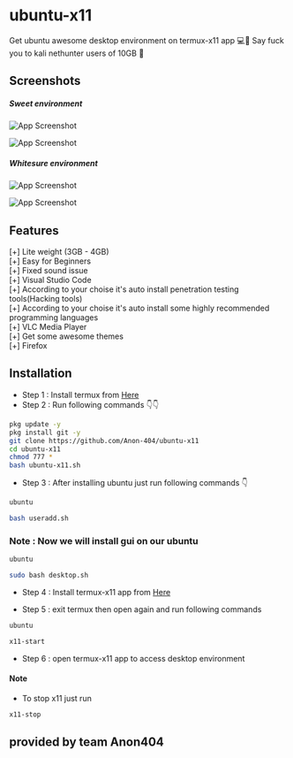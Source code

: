 # ubuntu-x11

Get ubuntu awesome desktop environment on termux-x11 app 💻📱
Say fuck you to kali nethunter users of 10GB 🥱

## Screenshots

##### Sweet environment

![App Screenshot](https://i.imgur.com/4kuX327.jpg)

![App Screenshot](https://i.imgur.com/1ewfMrC.jpeg)

##### Whitesure environment

![App Screenshot](https://i.imgur.com/hnbSPza.jpg)

![App Screenshot](https://i.imgur.com/CYVmChU.jpg)

## Features

[+] Lite weight (3GB - 4GB)<br>
[+] Easy for Beginners<br>
[+] Fixed sound issue<br>
[+] Visual Studio Code<br>
[+] According to your choise it's auto install penetration testing tools(Hacking tools)<br>
[+] According to your choise it's auto install some highly recommended programming languages<br>
[+] VLC Media Player<br>
[+] Get some awesome themes<br>
[+] Firefox<br>

## Installation

- Step 1 : Install termux from [Here](https://f-droid.org/repo/com.termux_1020.apk)
- Step 2 : Run following commands 👇👇

```bash
pkg update -y
pkg install git -y
git clone https://github.com/Anon-404/ubuntu-x11
cd ubuntu-x11
chmod 777 *
bash ubuntu-x11.sh
```

- Step 3 : After installing ubuntu just run following commands 👇

```bash
ubuntu
```
```bash
bash useradd.sh
```
### Note : Now we will install gui on our ubuntu

```bash
ubuntu
```
```bash
sudo bash desktop.sh
```
- Step 4 : Install termux-x11 app from [Here](https://github.com/termux/termux-x11/releases/download/nightly/app-universal-debug.apk)

- Step 5 : exit termux then open again and run following commands

```bash
ubuntu
```
```bash
x11-start
```
- Step 6 : open termux-x11 app to access desktop environment

#### Note

- To stop x11 just run
```bash
x11-stop
```

## provided by team Anon404
